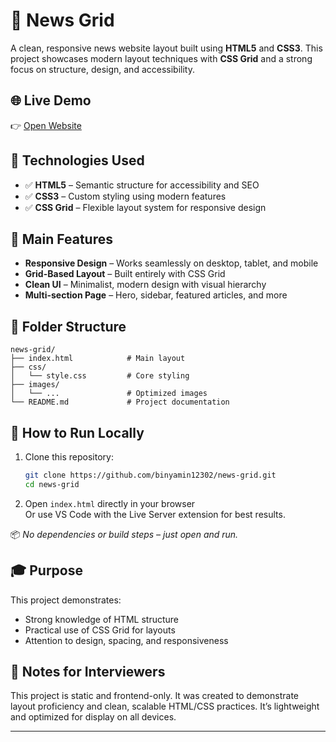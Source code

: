 # 📰 News Grid

A clean, responsive news website layout built using **HTML5** and **CSS3**. This project showcases modern layout techniques with **CSS Grid** and a strong focus on structure, design, and accessibility.

## 🌐 Live Demo

👉 [Open Website](https://kind-davinci-6e3928.netlify.app/)

## 🚀 Technologies Used

- ✅ **HTML5** – Semantic structure for accessibility and SEO
- ✅ **CSS3** – Custom styling using modern features
- ✅ **CSS Grid** – Flexible layout system for responsive design

## 🎯 Main Features

- **Responsive Design** – Works seamlessly on desktop, tablet, and mobile
- **Grid-Based Layout** – Built entirely with CSS Grid
- **Clean UI** – Minimalist, modern design with visual hierarchy
- **Multi-section Page** – Hero, sidebar, featured articles, and more

## 📁 Folder Structure

```
news-grid/
├── index.html            # Main layout
├── css/
│   └── style.css         # Core styling
├── images/
│   └── ...               # Optimized images
└── README.md             # Project documentation
```

## 🧪 How to Run Locally

1. Clone this repository:
   ```bash
   git clone https://github.com/binyamin12302/news-grid.git
   cd news-grid
   ```

2. Open `index.html` directly in your browser  
   Or use VS Code with the Live Server extension for best results.

📦 *No dependencies or build steps – just open and run.*

## 🎓 Purpose

This project demonstrates:

- Strong knowledge of HTML structure
- Practical use of CSS Grid for layouts
- Attention to design, spacing, and responsiveness

## 📌 Notes for Interviewers

This project is static and frontend-only. It was created to demonstrate layout proficiency and clean, scalable HTML/CSS practices. It’s lightweight and optimized for display on all devices.

---
